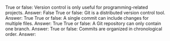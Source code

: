 True or false: Version control is only useful for programming-related projects. Answer: False
True or false: Git is a distributed version control tool. Answer: True
True or false: A single commit can include changes for multiple files. Answer: True
True or false: A Git repository can only contain one branch. Answer:
True or false: Commits are organized in chronological order. Answer:
